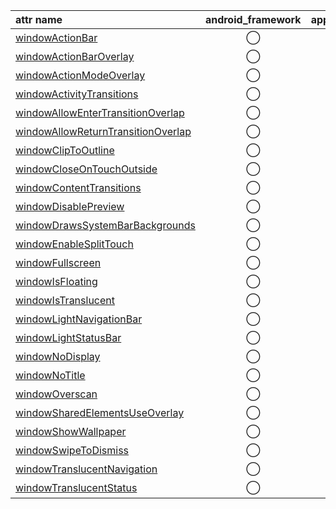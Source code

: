 attr name | android_framework | appcompat | material_components
:-- | :--: | :--: | :--:
[windowActionBar](https://developer.android.com/reference/android/R.attr.html#windowActionBar) | ◯ | ◯ | ー
[windowActionBarOverlay](https://developer.android.com/reference/android/R.attr.html#windowActionBarOverlay) | ◯ | ◯ | ー
[windowActionModeOverlay](https://developer.android.com/reference/android/R.attr.html#windowActionModeOverlay) | ◯ | ◯ | ー
[windowActivityTransitions](https://developer.android.com/reference/android/R.attr.html#windowActivityTransitions) | ◯ | ー | ー
[windowAllowEnterTransitionOverlap](https://developer.android.com/reference/android/R.attr.html#windowAllowEnterTransitionOverlap) | ◯ | ー | ー
[windowAllowReturnTransitionOverlap](https://developer.android.com/reference/android/R.attr.html#windowAllowReturnTransitionOverlap) | ◯ | ー | ー
[windowClipToOutline](https://developer.android.com/reference/android/R.attr.html#windowClipToOutline) | ◯ | ー | ー
[windowCloseOnTouchOutside](https://developer.android.com/reference/android/R.attr.html#windowCloseOnTouchOutside) | ◯ | ー | ー
[windowContentTransitions](https://developer.android.com/reference/android/R.attr.html#windowContentTransitions) | ◯ | ー | ー
[windowDisablePreview](https://developer.android.com/reference/android/R.attr.html#windowDisablePreview) | ◯ | ー | ー
[windowDrawsSystemBarBackgrounds](https://developer.android.com/reference/android/R.attr.html#windowDrawsSystemBarBackgrounds) | ◯ | ー | ー
[windowEnableSplitTouch](https://developer.android.com/reference/android/R.attr.html#windowEnableSplitTouch) | ◯ | ー | ー
[windowFullscreen](https://developer.android.com/reference/android/R.attr.html#windowFullscreen) | ◯ | ー | ー
[windowIsFloating](https://developer.android.com/reference/android/R.attr.html#windowIsFloating) | ◯ | ー | ー
[windowIsTranslucent](https://developer.android.com/reference/android/R.attr.html#windowIsTranslucent) | ◯ | ー | ー
[windowLightNavigationBar](https://developer.android.com/reference/android/R.attr.html#windowLightNavigationBar) | ◯ | ー | ー
[windowLightStatusBar](https://developer.android.com/reference/android/R.attr.html#windowLightStatusBar) | ◯ | ー | ー
[windowNoDisplay](https://developer.android.com/reference/android/R.attr.html#windowNoDisplay) | ◯ | ー | ー
[windowNoTitle](https://developer.android.com/reference/android/R.attr.html#windowNoTitle) | ◯ | ◯ | ー
[windowOverscan](https://developer.android.com/reference/android/R.attr.html#windowOverscan) | ◯ | ー | ー
[windowSharedElementsUseOverlay](https://developer.android.com/reference/android/R.attr.html#windowSharedElementsUseOverlay) | ◯ | ー | ー
[windowShowWallpaper](https://developer.android.com/reference/android/R.attr.html#windowShowWallpaper) | ◯ | ー | ー
[windowSwipeToDismiss](https://developer.android.com/reference/android/R.attr.html#windowSwipeToDismiss) | ◯ | ー | ー
[windowTranslucentNavigation](https://developer.android.com/reference/android/R.attr.html#windowTranslucentNavigation) | ◯ | ー | ー
[windowTranslucentStatus](https://developer.android.com/reference/android/R.attr.html#windowTranslucentStatus) | ◯ | ー | ー
